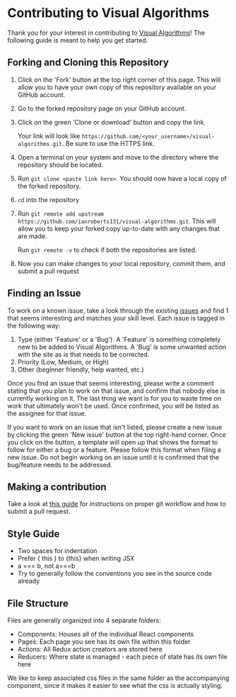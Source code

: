 # Contributing to Visual Algorithms

Thank you for your interest in contributing to [Visual Algorithms](http://visual-algorithms.surge.sh/)! The following guide is meant to help you get started.

## Forking and Cloning this Repository

1. Click on the 'Fork' button at the top right corner of this page. This will allow you to have your own copy of this repository available on your GitHub account.
2. Go to the forked repository page on your GitHub account.
3. Click on the green 'Clone or download' button and copy the link.

   Your link will look like `https://github.com/<your_username>/visual-algorithms.git`.
   Be sure to use the HTTPS link.
4. Open a terminal on your system and move to the directory where the repository should be located.
5. Run `git clone <paste link here>`. You should now have a local copy of the forked repository.
6. `cd` into the repository
7. Run `git remote add upstream https://github.com/ianroberts131/visual-algorithms.git`. This will allow you to keep your forked copy up-to-date with any changes that are made.

   Run `git remote -v` to check if both the repositories are listed.
8. Now you can make changes to your local repository, commit them, and submit a pull request

## Finding an Issue

To work on a known issue, take a look through the existing [issues](https://github.com/ianroberts131/visual-algorithms/issues) and find 1 that seems interesting and matches your skill level. Each issue is tagged in the following way:
1. Type (either 'Feature' or a 'Bug'). A 'Feature' is something completely new to be added to Visual Algorithms. A 'Bug' is some unwanted action with the site as is that needs to be corrected.
2. Priority (Low, Medium, or High)
3. Other (beginner friendly, help wanted, etc.)


Once you find an issue that seems interesting, please write a comment stating that you plan to work on that issue, and confirm that nobody else is currently working on it. The last thing we want is for you to waste time on work that ultimately won't be used. Once confirmed, you will be listed as the assignee for that issue.

If you want to work on an issue that isn't listed, please create a new issue by clicking the green 'New issue' button at the top right-hand corner. Once you click on the button, a template will open up that shows the format to follow for either a bug or a feature. Please follow this format when filing a new issue. Do not begin working on an issue until it is confirmed that the bug/feature needs to be addressed.

## Making a contribution
Take a look at [this guide](https://github.com/asmeurer/git-workflow) for instructions on proper git workflow and how to submit a pull request.

## Style Guide
- Two spaces for indentation
- Prefer { this } to {this} when writing JSX
- a === b, not a===b
- Try to generally follow the conventions you see in the source code already

## File Structure
Files are generally organized into 4 separate folders:
- Components: Houses all of the individual React components
- Pages: Each page you see has its own file within this folder
- Actions: All Redux action creators are stored here
- Reducers: Where state is managed - each piece of state has its own file here

We like to keep associated css files in the same folder as the accompanying component, since it makes it easier to see what the css is actually styling.

